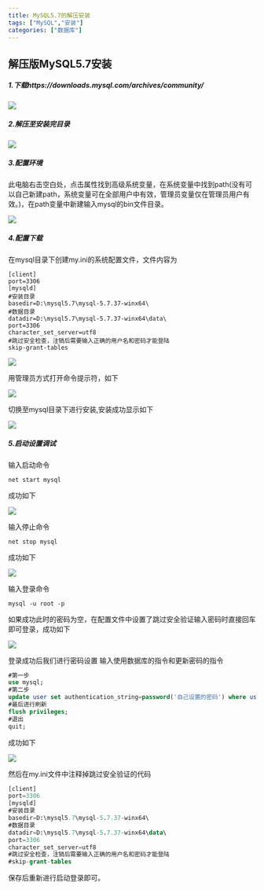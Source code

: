 ```yaml
---
title: MySQL5.7的解压安装
tags: ["MySQL","安装"]
categories: ["数据库"]
---
```


## 解压版MySQL5.7安装

##### 1.下载https://downloads.mysql.com/archives/community/



![](https://markdown-1308075812.cos.ap-shanghai.myqcloud.com/mysql%E5%AE%89%E8%A3%85%20%2811%29.png)



##### 2.解压至安装完目录



![](https://markdown-1308075812.cos.ap-shanghai.myqcloud.com/mysql%E5%AE%89%E8%A3%85%20(1).png)



##### 3.配置环境



此电脑右击空白处，点击属性找到高级系统变量，在系统变量中找到path(没有可以自己新建path，系统变量可在全部用户中有效，管理员变量仅在管理员用户有效。)，在path变量中新建输入mysql的bin文件目录。



![](https://markdown-1308075812.cos.ap-shanghai.myqcloud.com/mysql%E5%AE%89%E8%A3%85%20%2813%29.png)



##### 4.配置下载

在mysql目录下创建my.ini的系统配置文件，文件内容为

```
[client]
port=3306
[mysqld]
#安装目录
basedir=D:\mysql5.7\mysql-5.7.37-winx64\
#数据目录
datadir=D:\mysql5.7\mysql-5.7.37-winx64\data\
port=3306
character_set_server=utf8
#跳过安全检查，注销后需要输入正确的用户名和密码才能登陆
skip-grant-tables
```



![](https://markdown-1308075812.cos.ap-shanghai.myqcloud.com/mysql%E5%AE%89%E8%A3%85%20%281%29.png)



用管理员方式打开命令提示符，如下



![](https://markdown-1308075812.cos.ap-shanghai.myqcloud.com/mysql%E5%AE%89%E8%A3%85%20%282%29.png)



切换至mysql目录下进行安装,安装成功显示如下



![](https://markdown-1308075812.cos.ap-shanghai.myqcloud.com/mysql%E5%AE%89%E8%A3%85%20%286%29.png)



##### 5.启动设置调试

输入启动命令
``` 
net start mysql
```
成功如下


![](https://markdown-1308075812.cos.ap-shanghai.myqcloud.com/mysql%E5%AE%89%E8%A3%85%20%287%29.png)


输入停止命令
```
net stop mysql
```
成功如下


![](https://markdown-1308075812.cos.ap-shanghai.myqcloud.com/mysql%E5%AE%89%E8%A3%85%20%288%29.png)


输入登录命令
```
mysql -u root -p
```
如果成功此时的密码为空，在配置文件中设置了跳过安全验证输入密码时直接回车即可登录，成功如下



![](https://markdown-1308075812.cos.ap-shanghai.myqcloud.com/mysql%E5%AE%89%E8%A3%85%20%289%29.png)



登录成功后我们进行密码设置
输入使用数据库的指令和更新密码的指令

```sql
#第一步
use mysql;
#第二步
update user set authentication_string=password('自己设置的密码') where user='root' and Host='localhost';
#最后进行刷新
flush privileges;
#退出
quit;
```

成功如下


![](https://markdown-1308075812.cos.ap-shanghai.myqcloud.com/mysql%E5%AE%89%E8%A3%85%20%2810%29.png)


然后在my.ini文件中注释掉跳过安全验证的代码
```sql
[client]
port=3306
[mysqld]
#安装目录
basedir=D:\mysql5.7\mysql-5.7.37-winx64\
#数据目录
datadir=D:\mysql5.7\mysql-5.7.37-winx64\data\
port=3306
character_set_server=utf8
#跳过安全检查，注销后需要输入正确的用户名和密码才能登陆
#skip-grant-tables
```

保存后重新进行启动登录即可。

